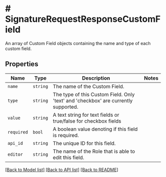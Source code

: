 # # SignatureRequestResponseCustomField

An array of Custom Field objects containing the name and type of each
custom field.

## Properties

Name | Type | Description | Notes
------------ | ------------- | ------------- | -------------
| `name` | ```string``` |  The name of the Custom Field.  |  |
| `type` | ```string``` |  The type of this Custom Field. Only &#39;text&#39; and &#39;checkbox&#39; are currently supported.  |  |
| `value` | ```string``` |  A text string for text fields or true/false for checkbox fields  |  |
| `required` | ```bool``` |  A boolean value denoting if this field is required.  |  |
| `api_id` | ```string``` |  The unique ID for this field.  |  |
| `editor` | ```string``` |  The name of the Role that is able to edit this field.  |  |

[[Back to Model list]](../../README.md#models) [[Back to API list]](../../README.md#endpoints) [[Back to README]](../../README.md)
